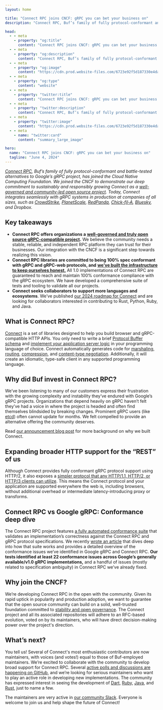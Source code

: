 ```yaml
---
layout: home

title: "Connect RPC joins CNCF: gRPC you can bet your business on"
description: "Connect RPC, Buf’s family of fully protocol-conformant and battle-tested alternatives to Google’s gRPC project, has joined the Cloud Native Computing Foundation. We joined the CNCF to demonstrate our deep commitment to sustainably and responsibly growing Connect as a well-governed and community-led open source project. Today, Connect integrates seamlessly with gRPC systems in production at companies of all sizes, such as CrowdStrike, PlanetScale, RedPanda, Chick-fil-A, BlueSky, and Dropbox."

head:
  - - meta
    - property: "og:title"
      content: "Connect RPC joins CNCF: gRPC you can bet your business on"
  - - meta
    - property: "og:description"
      content: "Connect RPC, Buf’s family of fully protocol-conformant and battle-tested alternatives to Google’s gRPC project, has joined the Cloud Native Computing Foundation. We joined the CNCF to demonstrate our deep commitment to sustainably and responsibly growing Connect as a well-governed and community-led open source project. Today, Connect integrates seamlessly with gRPC systems in production at companies of all sizes, such as CrowdStrike, PlanetScale, RedPanda, Chick-fil-A, BlueSky, and Dropbox."
  - - meta
    - property: "og:image"
      content: "https://cdn.prod.website-files.com/6723e92f5d187330e4da8144/674fc4d69f25227affd44203_Connect%20RPC%20joins%20CNCF.png"
  - - meta
    - property: "og:type"
      content: "website"
  - - meta
    - property: "twitter:title"
      content: "Connect RPC joins CNCF: gRPC you can bet your business on"
  - - meta
    - property: "twitter:description"
      content: "Connect RPC, Buf’s family of fully protocol-conformant and battle-tested alternatives to Google’s gRPC project, has joined the Cloud Native Computing Foundation. We joined the CNCF to demonstrate our deep commitment to sustainably and responsibly growing Connect as a well-governed and community-led open source project. Today, Connect integrates seamlessly with gRPC systems in production at companies of all sizes, such as CrowdStrike, PlanetScale, RedPanda, Chick-fil-A, BlueSky, and Dropbox."
  - - meta
    - property: "twitter:image"
      content: "https://cdn.prod.website-files.com/6723e92f5d187330e4da8144/674fc4d69f25227affd44203_Connect%20RPC%20joins%20CNCF.png"
  - - meta
    - name: "twitter:card"
      content: "summary_large_image"

hero:
  name: "Connect RPC joins CNCF: gRPC you can bet your business on"
  tagline: "June 4, 2024"
---
```


[_Connect RPC_](https://connectrpc.com/)_, Buf’s family of fully protocol-conformant and battle-tested alternatives to Google’s gRPC project, has joined the Cloud Native Computing Foundation. We joined the CNCF to demonstrate our deep commitment to sustainably and responsibly growing Connect as a_ [_well-governed and community-led open source project_](https://connectrpc.com/docs/governance/project-governance)_. Today, Connect integrates seamlessly with gRPC systems in production at companies of all sizes, such as_ [_CrowdStrike_](https://github.com/CrowdStrike/perseus/pull/155)_,_ [_PlanetScale_](https://planetscale.com/blog/faster-mysql-with-http3#can-http-be-faster-than-the-mysql-protocol)_,_ [_RedPanda_](https://github.com/redpanda-data/console/blob/master/backend/go.mod)_,_ [_Chick-fil-A_](https://medium.com/chick-fil-atech/connect-ing-chick-fil-a-2008bdf10be9)_,_ [_Bluesky_](https://jazco.dev/2024/01/10/golang-and-epoll/)_, and Dropbox._

## Key takeaways

- **Connect RPC offers organizations a** [**well-governed and truly open source gRPC-compatible project**](https://connectrpc.com/docs/governance/project-governance)**.** We believe the community needs a stable, reliable, and independent RPC platform they can trust for their businesses. Our integration with the CNCF is a significant step towards realizing this vision.
- **Connect RPC libraries are committed to being 100% spec conformant with gRPC and gRPC-web protocols, and** [**we’ve built the infrastructure to keep ourselves honest.**](https://github.com/connectrpc/conformance) All 1.0 implementations of Connect RPC are guaranteed to reach and maintain 100% conformance compliance with the gRPC ecosystem. We have developed a comprehensive suite of tests and tooling to validate all our projects.
- **Connect seeks collaborators to support more languages and ecosystems**. We’ve published [our 2024 roadmap for Connect](https://github.com/orgs/connectrpc/discussions/16) and are looking for collaborators interested in contributing to Rust, Python, Ruby, and Java.

## What is Connect RPC?

[Connect](https://connectrpc.com/) is a set of libraries designed to help you build browser and gRPC-compatible HTTP APIs. You only need to write a brief [Protocol Buffer schema](https://connectrpc.com/docs/go/getting-started#define-a-service) and [implement your application server logic](https://connectrpc.com/docs/go/getting-started#implement-handler) in your programming language of choice. Connect automatically generates code for [marshaling](https://connectrpc.com/docs/go/serialization-and-compression), [routing](https://connectrpc.com/docs/go/routing), [compression](https://connectrpc.com/docs/go/serialization-and-compression#compression), and [content-type negotiation](https://connectrpc.com/docs/multi-protocol). Additionally, it will create an idiomatic, type-safe client in any supported programming language.

## Why did Buf invest in Connect RPC?

We’ve been listening to many of our customers express their frustration with the growing complexity and instability they’ve endured with Google’s gRPC projects. Organizations that depend heavily on gRPC haven’t felt they’ve had a voice in where the project is headed and often find themselves blindsided by breaking changes. Prominent gRPC users (like [etcd](https://etcd.io/)) often cannot update for months. We felt compelled to provide an alternative offering the community deserves.

Read [our announcement blog post](/blog/connect-a-better-grpc/index.md) for more background on why we built Connect.

## Expanding broader HTTP support for the “REST” of us

Although Connect provides fully conformant gRPC protocol support using HTTP/2, it also exposes a [simpler protocol that any HTTP/1.1, HTTP/2, or HTTP/3 clients can utilize](https://connectrpc.com/docs/protocol). This means the Connect protocol and your application are supported everywhere the web is, including browsers, without additional overhead or intermediate latency-introducing proxy or transforms.

## Connect RPC vs Google gRPC: Conformance deep dive

The Connect RPC project features [a fully automated conformance suite](https://github.com/connectrpc/conformance) that validates an implementation’s correctness against the Connect RPC and gRPC protocol specifications. We recently [wrote an article](/blog/grpc-conformance-deep-dive/index.md) that dives deep into how that suite works and provides a detailed overview of the conformance issues we’ve identified in Google gRPC and Connect RPC. **Our tests identified at least 22 conformance issues across Google’s generally available/v1.0 gRPC implementations,** and a handful of issues (mostly related to specification ambiguity) in Connect RPC we’ve already fixed.

## Why join the CNCF?

We’re developing Connect RPC in the open with the community. Given its rapid uptick in popularity and production adoption, we want to guarantee that the open source community can build on a solid, well-trusted foundation committed to [stability and open governance](https://connectrpc.com/docs/governance/project-governance). The Connect project and all its associated repositories will adhere to an RFC-based evolution, voted on by its maintainers, who will have direct decision-making power over the project's direction.

## What’s next?

You tell us! Several of Connect's most enthusiastic contributors are now maintainers, with voices (and votes!) equal to those of Buf-employed maintainers. We’re excited to collaborate with the community to develop broad support for Connect RPC. Several [active polls and discussions are happening on GitHub](https://github.com/orgs/connectrpc/discussions), and we’re looking for serious maintainers who want to play an active role in developing new implementations. The community has expressed interest in seeing the development of [Dart](https://github.com/orgs/connectrpc/discussions/8), [Ruby](https://github.com/orgs/connectrpc/discussions/9), [Java](https://github.com/orgs/connectrpc/discussions/11), and [Rust](https://github.com/orgs/connectrpc/discussions/7), just to name a few.

The maintainers are very active in [our community Slack](https://buf.build/b/slack). Everyone is welcome to join us and help shape the future of Connect!
